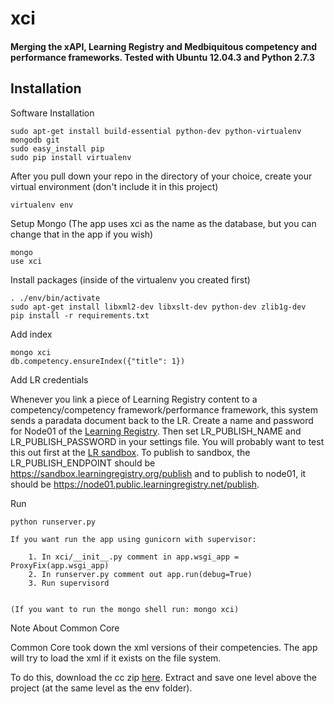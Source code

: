 xci
===

#### Merging the xAPI, Learning Registry and Medbiquitous competency and performance frameworks. Tested with Ubuntu 12.04.3 and Python 2.7.3

## Installation

Software Installation

	sudo apt-get install build-essential python-dev python-virtualenv mongodb git
	sudo easy_install pip
	sudo pip install virtualenv

After you pull down your repo in the directory of your choice, create your virtual environment (don't include it in this project)

	virtualenv env

Setup Mongo (The app uses xci as the name as the database, but you can change that in the app if you wish)
	
	mongo
	use xci

Install packages (inside of the virtualenv you created first)

	. ./env/bin/activate
	sudo apt-get install libxml2-dev libxslt-dev python-dev zlib1g-dev
	pip install -r requirements.txt

Add index

	mongo xci
	db.competency.ensureIndex({"title": 1})

Add LR credentials

Whenever you link a piece of Learning Registry content to a competency/competency framework/performance framework, this system sends a paradata document back to the LR. Create a name and 
password for Node01 of the [Learning Registry](https://node01.public.learningregistry.net/apps/oauth-key-management/). Then set LR_PUBLISH_NAME and LR_PUBLISH_PASSWORD in your settings file.
You will probably want to test this out first at the [LR sandbox](https://node01.public.learningregistry.net/apps/oauth-key-management/). To publish to sandbox, the LR_PUBLISH_ENDPOINT should be https://sandbox.learningregistry.org/publish and to publish to node01, it should be https://node01.public.learningregistry.net/publish. 

Run

	python runserver.py

	If you want run the app using gunicorn with supervisor:

		1. In xci/__init__.py comment in app.wsgi_app = ProxyFix(app.wsgi_app)
		2. In runserver.py comment out app.run(debug=True)
		3. Run supervisord


	(If you want to run the mongo shell run: mongo xci)


Note About Common Core
	
Common Core took down the xml versions of their competencies. The app will try to load the xml if it exists on the file system.

To do this, download the cc zip [here](http://www.corestandards.org/wp-content/uploads/ccssi.zip). Extract and save one level above the project (at the same level as the env folder).
